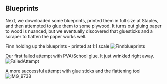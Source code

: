 ## Blueprints
Next, we downloaded some blueprints, printed them in full size at Staples, and then attempted to glue them to some plywood. It turns out gluing paper to wood is nuanced, but we eventually discovered that gluesticks and a scraper to flatten the paper works well. 

Finn holding up the blueprints - printed at 1:1 scale
![Finnblueprints](https://user-images.githubusercontent.com/8389039/171160423-c47fb825-f6b1-4721-8f67-d0157869ff02.jpg)

Our first failed attempt with PVA/School glue. It just wrinkled right away.
![FailedAttempt](https://user-images.githubusercontent.com/8389039/171204715-91c62dbf-a23d-4f36-8807-6d1b0589f9d6.jpg)

A more successful attempt with glue sticks and the flattening tool
![IMG_9738](https://user-images.githubusercontent.com/8389039/171160665-41647e20-ef8e-4ade-affd-fc84243285ae.jpg)
